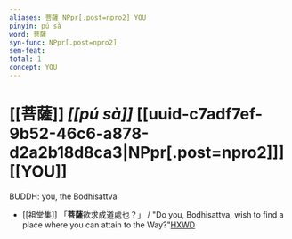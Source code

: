 ```yaml
---
aliases: 菩薩 NPpr[.post=npro2] YOU
pinyin: pú sà
word: 菩薩
syn-func: NPpr[.post=npro2]
sem-feat: 
total: 1
concept: YOU 
---
```

# [[菩薩]] *[[pú sà]]*  [[uuid-c7adf7ef-9b52-46c6-a878-d2a2b18d8ca3|NPpr[.post=npro2]]] [[YOU]]
BUDDH: you, the Bodhisattva
 - [[祖堂集]] 「**菩薩**欲求成道處也？」 / "Do you, Bodhisattva, wish to find a place where you can attain to the Way?"[HXWD](https://hxwd.org/textview.html?location=KR6q0002_Yan_001-1022a.12)